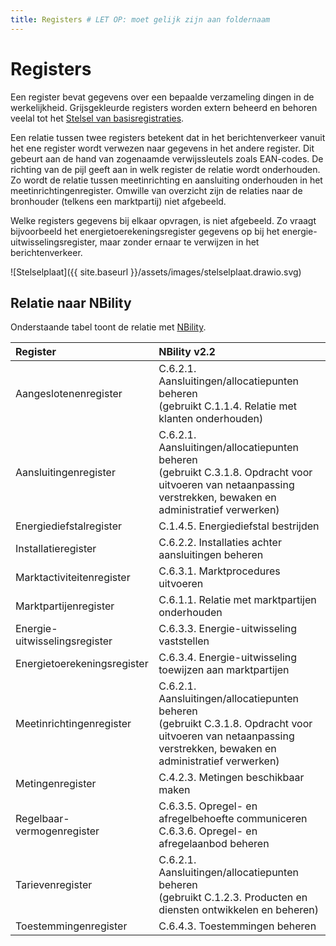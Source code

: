 ```yaml
---
title: Registers # LET OP: moet gelijk zijn aan foldernaam
---
```


# Registers

Een register bevat gegevens over een bepaalde verzameling dingen in de werkelijkheid. Grijsgekleurde registers worden extern beheerd en behoren veelal tot het [Stelsel van basisregistraties](https://www.digitaleoverheid.nl/overzicht-van-alle-onderwerpen/stelsel-van-basisregistraties/).

Een relatie tussen twee registers betekent dat in het berichtenverkeer vanuit het ene register wordt verwezen naar gegevens in het andere register. Dit gebeurt aan de hand van zogenaamde verwijssleutels zoals EAN-codes. De richting van de pijl geeft aan in welk register de relatie wordt onderhouden. Zo wordt de relatie tussen meetinrichting en aansluiting onderhouden in het meetinrichtingenregister. Omwille van overzicht zijn de relaties naar de bronhouder (telkens een marktpartij) niet afgebeeld.

Welke registers gegevens bij elkaar opvragen, is niet afgebeeld. Zo vraagt bijvoorbeeld het energietoerekeningsregister gegevens op bij het energie-uitwisselingsregister, maar zonder ernaar te verwijzen in het berichtenverkeer.

![Stelselplaat]({{ site.baseurl }}/assets/images/stelselplaat.drawio.svg)

## Relatie naar NBility

Onderstaande tabel toont de relatie met [NBility](https://nbility-model.github.io/).

| Register | NBility v2.2 |
| :--- | :--- |
| Aangeslotenenregister | C.6.2.1. Aansluitingen/allocatiepunten beheren<br/>(gebruikt C.1.1.4. Relatie met klanten onderhouden) |
| Aansluitingenregister | C.6.2.1. Aansluitingen/allocatiepunten beheren<br/>(gebruikt C.3.1.8. Opdracht voor uitvoeren van netaanpassing verstrekken, bewaken en administratief verwerken) |
| Energiediefstalregister |C.1.4.5. Energiediefstal bestrijden |
| Installatieregister | C.6.2.2. Installaties achter aansluitingen beheren |
| Marktactiviteitenregister | C.6.3.1. Marktprocedures uitvoeren |
| Marktpartijenregister | C.6.1.1. Relatie met marktpartijen onderhouden |
| Energie-uitwisselingsregister | C.6.3.3. Energie-uitwisseling vaststellen |
| Energietoerekeningsregister | C.6.3.4. Energie-uitwisseling toewijzen aan marktpartijen |
| Meetinrichtingenregister | C.6.2.1. Aansluitingen/allocatiepunten beheren<br/>(gebruikt C.3.1.8. Opdracht voor uitvoeren van netaanpassing verstrekken, bewaken en administratief verwerken) |
| Metingenregister | C.4.2.3. Metingen beschikbaar maken |
| Regelbaar-vermogenregister | C.6.3.5. Opregel- en afregelbehoefte communiceren<br/>C.6.3.6. Opregel- en afregelaanbod beheren |
| Tarievenregister | C.6.2.1. Aansluitingen/allocatiepunten beheren<br/>(gebruikt C.1.2.3. Producten en diensten ontwikkelen en beheren) |
| Toestemmingenregister | C.6.4.3. Toestemmingen beheren |
